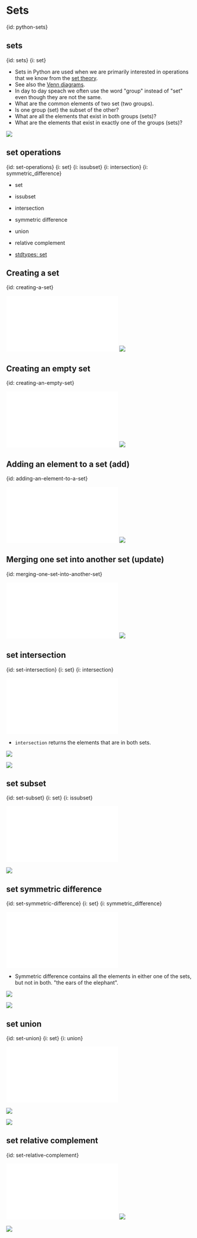 # Sets
{id: python-sets}

## sets
{id: sets}
{i: set}

* Sets in Python are used when we are primarily interested in operations that we know from the [set theory](https://en.wikipedia.org/wiki/Set_theory).
* See also the [Venn diagrams](https://en.wikipedia.org/wiki/Venn_diagram).
* In day to day speach we often use the word "group" instead of "set" even though they are not the same.
* What are the common elements of two set (two groups).
* Is one group (set) the subset of the other?
* What are all the elements that exist in both groups (sets)?
* What are the elements that exist in exactly one of the groups (sets)?

![](img/220px-Venn_A_intersect_B.svg.png)

## set operations
{id: set-operations}
{i: set}
{i: issubset}
{i: intersection}
{i: symmetric_difference}


* set
* issubset
* intersection
* symmetric difference
* union
* relative complement

* [stdtypes: set](http://docs.python.org/library/stdtypes.html#set)

## Creating a set
{id: creating-a-set}

![](examples/sets/create_set.py)
![](examples/sets/create_set.out)

## Creating an empty set
{id: creating-an-empty-set}

![](examples/sets/empty.py)
![](examples/sets/empty.out)


## Adding an element to a set (add)
{id: adding-an-element-to-a-set}

![](examples/sets/add_elements.py)
![](examples/sets/add_elements.out)


## Merging one set into another set (update)
{id: merging-one-set-into-another-set}

![](examples/sets/merge_sets.py)
![](examples/sets/merge_sets.out)



## set intersection
{id: set-intersection}
{i: set}
{i: intersection}

![](examples/sets/intersection.py)

* `intersection` returns the elements that are in both sets.

![](examples/sets/intersection.out)

![](img/180px-Venn0001.svg.png)

## set subset
{id: set-subset}
{i: set}
{i: issubset}

![](examples/sets/subset.py)

![](examples/sets/subset.out)


## set symmetric difference
{id: set-symmetric-difference}
{i: set}
{i: symmetric_difference}

![](examples/sets/difference.py)

* Symmetric difference contains all the elements in either one of the sets, but not in both. "the ears of the elephant".

![](examples/sets/difference.out)

![](img/180px-Venn0110.svg.png)

## set union
{id: set-union}
{i: set}
{i: union}

![](examples/sets/union.py)

![](examples/sets/union.out)


![](img/180px-Venn0111.svg.png)

## set relative complement
{id: set-relative-complement}


![](examples/sets/relative_complement.py)
![](examples/sets/relative_complement.out)

![](img/180px-Venn0010.svg.png)



